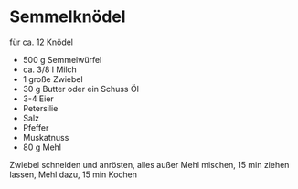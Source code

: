 # Semmelknödel

für ca. 12 Knödel

* 500 g Semmelwürfel
* ca. 3/8 l Milch
* 1 große Zwiebel
* 30 g Butter oder ein Schuss Öl
* 3-4 Eier
* Petersilie
* Salz
* Pfeffer
* Muskatnuss
* 80 g Mehl

Zwiebel schneiden und anrösten, alles außer Mehl mischen, 15 min ziehen lassen, Mehl dazu, 15 min Kochen

